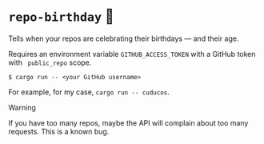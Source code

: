 # `repo-birthday` 🎂

Tells when your repos are celebrating their birthdays — and their age.

Requires an environment variable `GITHUB_ACCESS_TOKEN` with a GitHub token with ` public_repo` scope.

```console
$ cargo run -- <your GitHub username>
```

For example, for my case, `cargo run -- cuducos`.

> [!WARNING]
> If you have too many repos, maybe the API will complain about too many requests. This is a known bug.
